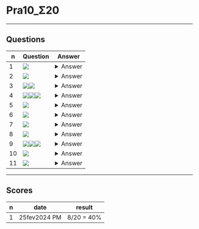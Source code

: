 # Pra10_Σ20

---

## Questions
|n|Question|Answer|
|-|--------|------|
|1|<img src="https://i.imgur.com/evU0qOO.png">|<details><summary>Answer</summary><img src="https://i.imgur.com/X74fEFX.png"></details>|
|2|<img src="https://i.imgur.com/fEVl5gN.png">|<details><summary>Answer</summary><img src="https://i.imgur.com/Q0ZgxZd.png"></details>|
|3|<img src="https://i.imgur.com/MF3y7v4.png"><img src="https://i.imgur.com/jCTCKuw.png">|<details><summary>Answer</summary><img src="https://i.imgur.com/EGnhWOf.png"></details>|
|4|<img src="https://i.imgur.com/GXCvhBN.png"><img src="https://i.imgur.com/MhUNATx.png"><img src="https://i.imgur.com/z7jyvEK.png">|<details><summary>Answer</summary><img src="https://i.imgur.com/C4IXrie.png"></details>|
|5|<img src="https://i.imgur.com/iQC82k8.png">|<details><summary>Answer</summary><img src="https://i.imgur.com/tpzC39O.png"></details>|
|6|<img src="https://i.imgur.com/PrPYEBk.png">|<details><summary>Answer</summary><img src="https://i.imgur.com/MGlLaj5.png"></details>|
|7|<img src="https://i.imgur.com/86JQLxQ.png">|<details><summary>Answer</summary><img src="https://i.imgur.com/9k4OORe.png"></details>|
|8|<img src="https://i.imgur.com/YPFtSlj.png">|<details><summary>Answer</summary><img src="https://i.imgur.com/xDiyr1E.png"></details>|
|9|<img src="https://i.imgur.com/YUDMtvh.png"><img src="https://i.imgur.com/zxABjPN.png"><img src="https://i.imgur.com/JlkmON3.png">|<details><summary>Answer</summary><img src="https://i.imgur.com/Yejk2MZ.png"></details>|
|10|<img src="https://i.imgur.com/LX148ph.png">|<details><summary>Answer</summary><img src="https://i.imgur.com/L81J5xV.png"></details>|
|11|<img src="https://i.imgur.com/b5ZSRYr.png">|<details><summary>Answer</summary>True</details>|

---

## Scores
|n|date|result|
|-|----|------|
|1|25fev2024 PM|8/20 = 40%|

